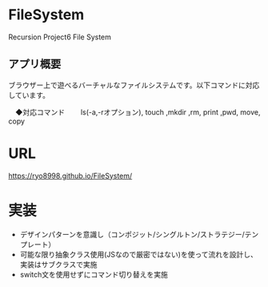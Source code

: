 # FileSystem
Recursion Project6 File System

## アプリ概要
ブラウザー上で遊べるバーチャルなファイルシステムです。以下コマンドに対応しています。

　◆対応コマンド
　　ls(-a,-rオプション), touch ,mkdir ,rm, print ,pwd, move, copy

# URL 
https://ryo8998.github.io/FileSystem/

# 実装　
- デザインパターンを意識し（コンポジット/シングルトン/ストラテジー/テンプレート）
- 可能な限り抽象クラス使用(JSなので厳密ではない)を使って流れを設計し、実装はサブクラスで実施
- switch文を使用せずにコマンド切り替えを実施


